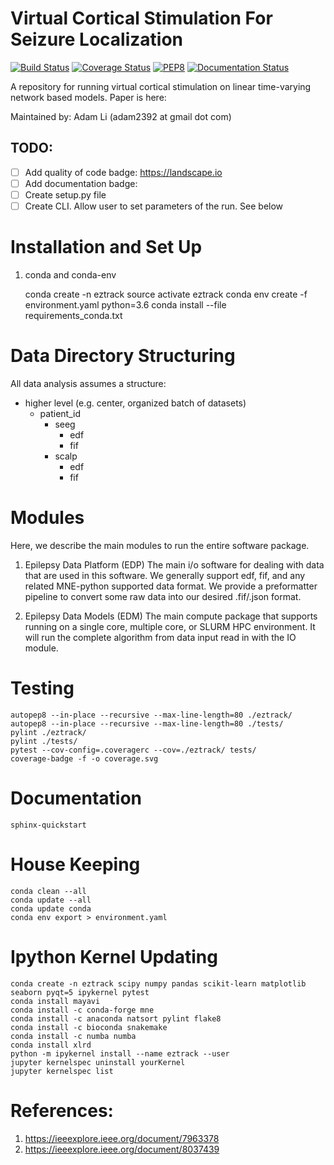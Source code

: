 # Virtual Cortical Stimulation For Seizure Localization
[![Build Status](https://travis-ci.com/adam2392/eztrackv2.svg?token=6sshyCajdyLy6EhT8YAq&branch=master)](https://travis-ci.com/adam2392/eztrackv2)
[![Coverage Status](./coverage.svg)](./coverage.svg)
[![PEP8](https://img.shields.io/badge/code%20style-pep8-orange.svg)](https://www.python.org/dev/peps/pep-0008/)
[![Documentation Status]()]()

A repository for running virtual cortical stimulation on linear time-varying network based models. Paper is here: 

Maintained by: Adam Li (adam2392 at gmail dot com)

## TODO:

- [ ] Add quality of code badge:  https://landscape.io
- [ ] Add documentation badge: 
- [ ] Create setup.py file
- [ ] Create CLI. Allow user to set parameters of the run. See below

# Installation and Set Up
1. conda and conda-env


    conda create -n eztrack
    source activate eztrack
    conda env create -f environment.yaml python=3.6
    conda install --file requirements_conda.txt

# Data Directory Structuring
All data analysis assumes a structure:

- higher level (e.g. center, organized batch of datasets)
    - patient_id
        - seeg
            - edf
            - fif
        - scalp
            - edf
            - fif
        
# Modules
Here, we describe the main modules to run the entire software package.

1. Epilepsy Data Platform (EDP)
The main i/o software for dealing with data that are used in this software. 
We generally support edf, fif, and any related MNE-python supported data format. 
We provide a preformatter pipeline to convert some raw data into our desired .fif/.json format.

2. Epilepsy Data Models (EDM)
The main compute package that supports running on a single core, multiple core, or SLURM HPC environment. 
It will run the complete algorithm from data input read in with the IO module.

# Testing

    autopep8 --in-place --recursive --max-line-length=80 ./eztrack/
    autopep8 --in-place --recursive --max-line-length=80 ./tests/
    pylint ./eztrack/
    pylint ./tests/
    pytest --cov-config=.coveragerc --cov=./eztrack/ tests/
    coverage-badge -f -o coverage.svg

# Documentation

    sphinx-quickstart
    
# House Keeping

    conda clean --all
    conda update --all
    conda update conda
    conda env export > environment.yaml
    
# Ipython Kernel Updating

    conda create -n eztrack scipy numpy pandas scikit-learn matplotlib seaborn pyqt=5 ipykernel pytest
    conda install mayavi   
    conda install -c conda-forge mne
    conda install -c anaconda natsort pylint flake8
    conda install -c bioconda snakemake
    conda install -c numba numba
    conda install xlrd
    python -m ipykernel install --name eztrack --user 
    jupyter kernelspec uninstall yourKernel
    jupyter kernelspec list
    
# References:
1. https://ieeexplore.ieee.org/document/7963378
2. https://ieeexplore.ieee.org/document/8037439



